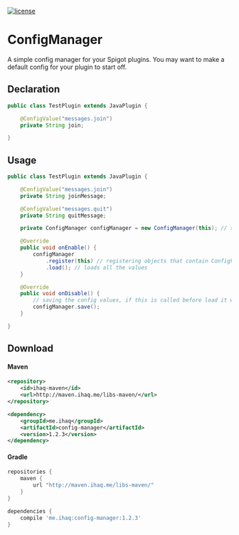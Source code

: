 [![license](https://img.shields.io/github/license/mashape/apistatus.svg) ](LICENSE)

# ConfigManager
A simple config manager for your Spigot plugins. You may want to make a default config for your plugin to start off.

## Declaration
```java
public class TestPlugin extends JavaPlugin {

    @ConfigValue("messages.join")
    private String join;

}
```

## Usage
```java
public class TestPlugin extends JavaPlugin {

    @ConfigValue("messages.join")
    private String joinMessage;

    @ConfigValue("messages.quit")
    private String quitMessage;

    private ConfigManager configManager = new ConfigManager(this); // send in JavaPlugin so it can get your config

    @Override
    public void onEnable() {
        configManager
            .register(this) // registering objects that contain ConfigValue fields
            .load(); // loads all the values
    }

    @Override
    public void onDisable() {
        // saving the config values, if this is called before load it will save their set values
        configManager.save();
    }

}
```

## Download

#### Maven
```xml
<repository>
    <id>ihaq-maven</id>
    <url>http://maven.ihaq.me/libs-maven/</url>
</repository>

<dependency>
    <groupId>me.ihaq</groupId>
    <artifactId>config-manager</artifactId>
    <version>1.2.3</version>
</dependency>
```

#### Gradle
```gradle
repositories {
    maven {
        url "http://maven.ihaq.me/libs-maven/"
    }
}

dependencies {
    compile 'me.ihaq:config-manager:1.2.3'
}
```
